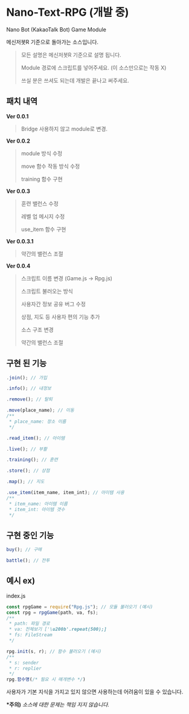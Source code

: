 # Nano-Text-RPG (개발 중)
Nano Bot (KakaoTalk Bot) Game Module

메신저봇R 기준으로 돌아가는 소스입니다.
> 모든 설명은 메신저봇R 기준으로 설명 됩니다.
>
> Module 경로에 스크립트를 넣어주세요. (이 소스만으로는 작동 X)
>
> 쓰실 분은 쓰셔도 되는데 개발은 끝나고 써주세요.

## 패치 내역
**Ver 0.0.1**
> Bridge 사용하지 않고 module로 변경.

**Ver 0.0.2**
> module 방식 수정
> 
> move 함수 작동 방식 수정
> 
> training 함수 구현

**Ver 0.0.3**
> 훈련 밸런스 수정
> 
> 레벨 업 메시지 수정
> 
> use_item 함수 구현

**Ver 0.0.3.1**
> 약간의 밸런스 조절

**Ver 0.0.4**
> 스크립트 이름 변경 (Game.js → Rpg.js)
> 
> 스크립트 불러오는 방식 
>
> 사용자간 정보 공유 버그 수정
>
> 상점, 지도 등 사용자 편의 기능 추가
>
> 소스 구조 변경
>
> 약간의 밸런스 조절

## 구현 된 기능

```js
.join(); // 가입

.info(); // 내정보

.remove(); // 탈퇴

.move(place_name); // 이동
/**
 * place_name: 장소 이름
 */

.read_item(); // 아이템

.live(); // 부활

.training(); // 훈련

.store(); // 상점

.map(); // 지도

.use_item(item_name, item_int); // 아이템 사용
/**
 * item_name: 아이템 이름
 * item_int: 아이템 갯수
 */
```

## 구현 중인 기능

```js
buy(); // 구매

battle(); // 전투
```

## 예시 ex)

index.js
```js
const rpgGame = require("Rpg.js"); // 모듈 불러오기 (예시)
const rpg = rpgGame(path, va, fs);
/**
 * path: 파일 경로
 * va: 전체보기 ['\u200b'.repeat(500);]
 * fs: FileStream
 */
```
```js
rpg.init(s, r); // 함수 불러오기 (예시)
/**
 * s: sender
 * r: replier
 */
rpg.함수명(/* 필요 시 매개변수 */)
```


사용자가 기본 지식을 가지고 있지 않으면 사용하는데 어려움이 있을 수 있습니다.

**\*주의)** *소스에 대한 문제는 책임 지지 않습니다.*
